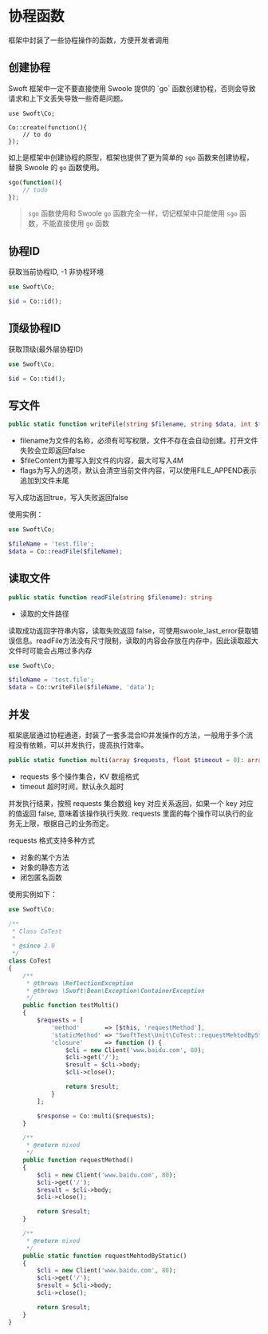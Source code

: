 # 协程函数

框架中封装了一些协程操作的函数，方便开发者调用

## 创建协程

<div class="tips">
Swoft 框架中一定不要直接使用 Swoole 提供的 `go` 函数创建协程，否则会导致请求和上下文丢失导致一些奇葩问题。
</div>

```
use Swoft\Co;

Co::create(function(){
    // to do
});
```

如上是框架中创建协程的原型，框架也提供了更为简单的 `sgo` 函数来创建协程，替换 Swoole 的 `go` 函数使用。

```php
sgo(function(){
    // todo
});
```

> `sgo` 函数使用和 Swoole `go` 函数完全一样，切记框架中只能使用 `sgo` 函数，不能直接使用 `go` 函数


## 协程ID

获取当前协程ID, -1 非协程环境

```php
use Swoft\Co;

$id = Co::id();
```

## 顶级协程ID

获取顶级(最外层协程ID)

```php
use Swoft\Co;

$id = Co::tid();
```

## 写文件

```php
public static function writeFile(string $filename, string $data, int $flags = null): int
```

- filename为文件的名称，必须有可写权限，文件不存在会自动创建。打开文件失败会立即返回false
- $fileContent为要写入到文件的内容，最大可写入4M
- flags为写入的选项，默认会清空当前文件内容，可以使用FILE_APPEND表示追加到文件末尾

写入成功返回true，写入失败返回false

使用实例：

```php
use Swoft\Co;

$fileName = 'test.file';
$data = Co::readFile($fileName);
```

## 读取文件

```php
public static function readFile(string $filename): string
```

- 读取的文件路径

读取成功返回字符串内容，读取失败返回 false，可使用swoole_last_error获取错误信息。readFile方法没有尺寸限制，读取的内容会存放在内存中，因此读取超大文件时可能会占用过多内存

```php
use Swoft\Co;

$fileName = 'test.file';
$data = Co::writeFile($fileName, 'data');
```


## 并发

框架底层通过协程通道，封装了一套多混合IO并发操作的方法，一般用于多个流程没有依赖，可以并发执行，提高执行效率。

```php
public static function multi(array $requests, float $timeout = 0): array
```

- requests 多个操作集合，KV 数组格式
- timeout 超时时间，默认永久超时

并发执行结果，按照 requests 集合数组 key 对应关系返回，如果一个 key 对应的值返回 false, 意味着该操作执行失败. requests 里面的每个操作可以执行的业务无上限，根据自己的业务而定。

requests 格式支持多种方式

- 对象的某个方法
- 对象的静态方法
- 闭包匿名函数

使用实例如下：

```php
use Swoft\Co;

/**
 * Class CoTest
 *
 * @since 2.0
 */
class CoTest
{
    /**
     * @throws \ReflectionException
     * @throws \Swoft\Bean\Exception\ContainerException
     */
    public function testMulti()
    {
        $requests = [
            'method'       => [$this, 'requestMethod'],
            'staticMethod' => "SwoftTest\Unit\CoTest::requestMehtodByStatic",
            'closure'      => function () {
                $cli = new Client('www.baidu.com', 80);
                $cli->get('/');
                $result = $cli->body;
                $cli->close();

                return $result;
            }
        ];

        $response = Co::multi($requests);
    }

    /**
     * @return mixed
     */
    public function requestMethod()
    {
        $cli = new Client('www.baidu.com', 80);
        $cli->get('/');
        $result = $cli->body;
        $cli->close();

        return $result;
    }

    /**
     * @return mixed
     */
    public static function requestMehtodByStatic()
    {
        $cli = new Client('www.baidu.com', 80);
        $cli->get('/');
        $result = $cli->body;
        $cli->close();

        return $result;
    }
}
```
